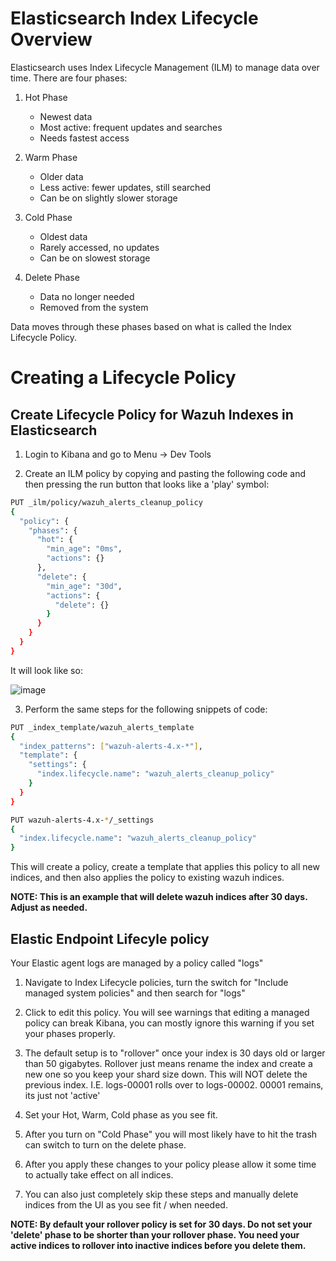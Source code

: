 # Elasticsearch Index Lifecycle Overview

Elasticsearch uses Index Lifecycle Management (ILM) to manage data over time. There are four phases:

1. Hot Phase
   - Newest data
   - Most active: frequent updates and searches
   - Needs fastest access

2. Warm Phase
   - Older data
   - Less active: fewer updates, still searched
   - Can be on slightly slower storage

3. Cold Phase
   - Oldest data
   - Rarely accessed, no updates
   - Can be on slowest storage

4. Delete Phase
   - Data no longer needed
   - Removed from the system

Data moves through these phases based on what is called the Index Lifecycle Policy.

# Creating a Lifecycle Policy

## Create Lifecycle Policy for Wazuh Indexes in Elasticsearch

1. Login to Kibana and go to Menu -> Dev Tools

2. Create an ILM policy by copying and pasting the following code and then pressing the run button that looks like a 'play' symbol:

```bash
PUT _ilm/policy/wazuh_alerts_cleanup_policy
{
  "policy": {
    "phases": {
      "hot": {
        "min_age": "0ms",
        "actions": {}
      },
      "delete": {
        "min_age": "30d",
        "actions": {
          "delete": {}
        }
      }
    }
  }
}
```

It will look like so:

![image](https://github.com/user-attachments/assets/962c3f8e-4a7b-4037-beaf-ea2e597fbe2d)

3. Perform the same steps for the following snippets of code:

```bash
PUT _index_template/wazuh_alerts_template
{
  "index_patterns": ["wazuh-alerts-4.x-*"],
  "template": {
    "settings": {
      "index.lifecycle.name": "wazuh_alerts_cleanup_policy"
    }
  }
}
```

```bash
PUT wazuh-alerts-4.x-*/_settings
{
  "index.lifecycle.name": "wazuh_alerts_cleanup_policy"
}
```

This will create a policy, create a template that applies this policy to all new indices, and then also applies the policy to existing wazuh indices.

**NOTE: This is an example that will delete wazuh indices after 30 days. Adjust as needed.**

## Elastic Endpoint Lifecyle policy

Your Elastic agent logs are managed by a policy called "logs"

1. Navigate to Index Lifecycle policies, turn the switch for "Include managed system policies" and then search for "logs"

2. Click to edit this policy. You will see warnings that editing a managed policy can break Kibana, you can mostly ignore this warning if you set your phases properly. 

3. The default setup is to "rollover" once your index is 30 days old or larger than 50 gigabytes. Rollover just means rename the index and create a new one so you keep your shard size down. This will NOT delete the previous index. I.E. logs-00001 rolls over to logs-00002. 00001 remains, its just not 'active'

4. Set your Hot, Warm, Cold phase as you see fit. 

5. After you turn on "Cold Phase" you will most likely have to hit the trash can switch to turn on the delete phase. 

6. After you apply these changes to your policy please allow it some time to actually take effect on all indices.

7. You can also just completely skip these steps and manually delete indices from the UI as you see fit / when needed.

**NOTE: By default your rollover policy is set for 30 days. Do not set your 'delete' phase to be shorter than your rollover phase. You need your active indices to rollover into inactive indices before you delete them.**
